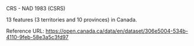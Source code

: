 CRS - NAD 1983 (CSRS)

13 features (3 territories and 10 provinces) in Canada.

Reference URL: https://open.canada.ca/data/en/dataset/306e5004-534b-4110-9feb-58e3a5c3fd97
